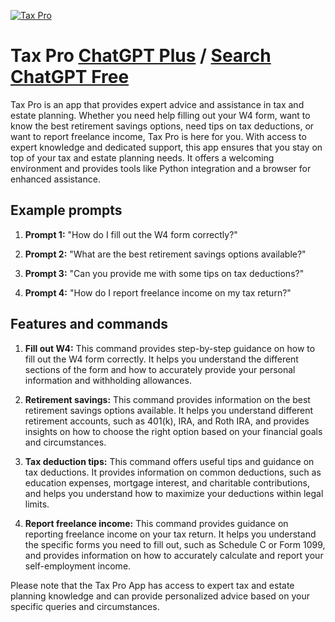 
[![Tax Pro](https://files.oaiusercontent.com/file-WQRegWp9epLfyPYpcQgPI6Pc?se=2123-10-17T05%3A59%3A39Z&sp=r&sv=2021-08-06&sr=b&rscc=max-age%3D31536000%2C%20immutable&rscd=attachment%3B%20filename%3D97860edf-1e89-4406-bf14-bd13005dc6ad.png&sig=Ms6/Uh9NhwoIjkPazH3k%2B7x4fPobEmCYHsoz75n7xvw%3D)](https://chat.openai.com/g/g-qOJ55yYSU-tax-pro)

# Tax Pro [ChatGPT Plus](https://chat.openai.com/g/g-qOJ55yYSU-tax-pro) / [Search ChatGPT Free](https://gptcall.net/index.html#/?search=Tax%20Pro)

Tax Pro is an app that provides expert advice and assistance in tax and estate planning. Whether you need help filling out your W4 form, want to know the best retirement savings options, need tips on tax deductions, or want to report freelance income, Tax Pro is here for you. With access to expert knowledge and dedicated support, this app ensures that you stay on top of your tax and estate planning needs. It offers a welcoming environment and provides tools like Python integration and a browser for enhanced assistance.

## Example prompts

1. **Prompt 1:** "How do I fill out the W4 form correctly?"

2. **Prompt 2:** "What are the best retirement savings options available?"

3. **Prompt 3:** "Can you provide me with some tips on tax deductions?"

4. **Prompt 4:** "How do I report freelance income on my tax return?"

## Features and commands

1. **Fill out W4:** This command provides step-by-step guidance on how to fill out the W4 form correctly. It helps you understand the different sections of the form and how to accurately provide your personal information and withholding allowances.

2. **Retirement savings:** This command provides information on the best retirement savings options available. It helps you understand different retirement accounts, such as 401(k), IRA, and Roth IRA, and provides insights on how to choose the right option based on your financial goals and circumstances.

3. **Tax deduction tips:** This command offers useful tips and guidance on tax deductions. It provides information on common deductions, such as education expenses, mortgage interest, and charitable contributions, and helps you understand how to maximize your deductions within legal limits.

4. **Report freelance income:** This command provides guidance on reporting freelance income on your tax return. It helps you understand the specific forms you need to fill out, such as Schedule C or Form 1099, and provides information on how to accurately calculate and report your self-employment income.

Please note that the Tax Pro App has access to expert tax and estate planning knowledge and can provide personalized advice based on your specific queries and circumstances.


